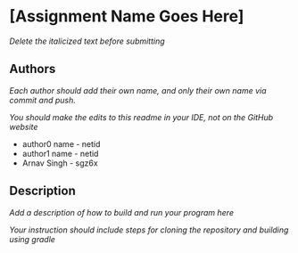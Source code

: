 # [Assignment Name Goes Here] 

*Delete the italicized text before submitting*

## Authors

*Each author should add their own name, and *only* their own name via commit and push.*

*You should make the edits to this readme in your IDE, not on the GitHub website*

* author0 name - netid
* author1 name - netid
* Arnav Singh - sgz6x

## Description

*Add a description of how to build and run your program here*

*Your instruction should include steps for cloning the repository and building using gradle*

